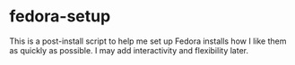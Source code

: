 # fedora-setup
This is a post-install script to help me set up Fedora installs how I like them as quickly as possible. I may add interactivity and flexibility later.
